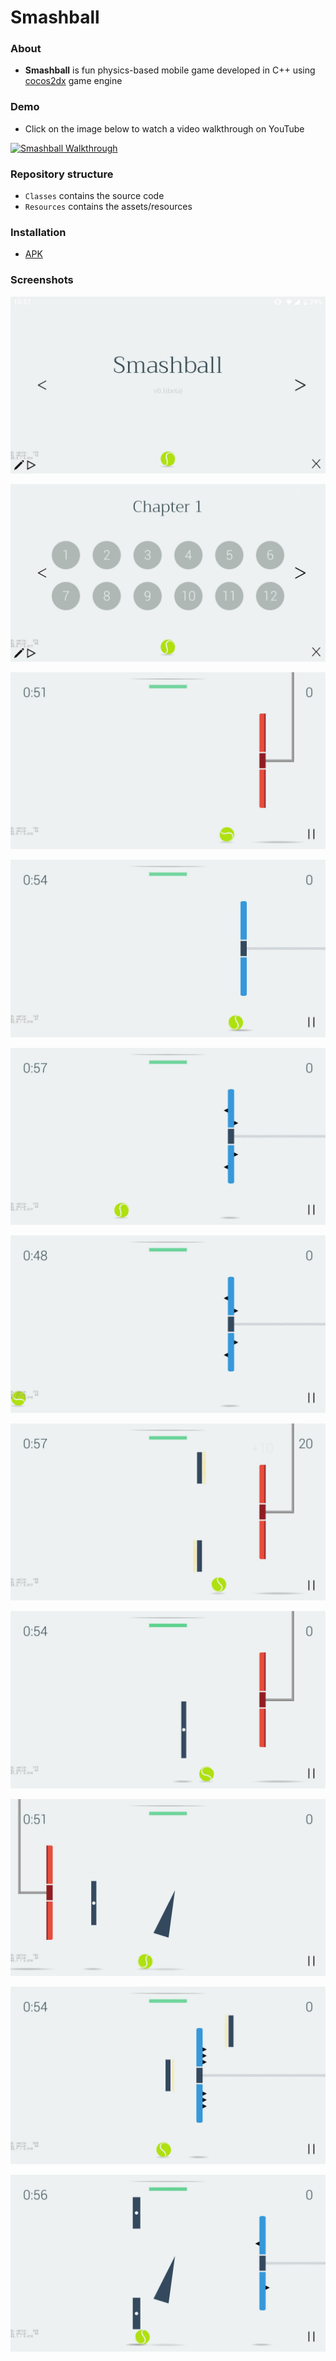 # Smashball

### About
- **Smashball** is fun physics-based mobile  game developed in C++ using [cocos2dx](https://cocos2d-x.org/) game engine

### Demo
- Click on the image below to watch a video walkthrough on YouTube

[![Smashball Walkthrough](https://img.youtube.com/vi/vHljHNpq_Mg/0.jpg)](https://youtu.be/vHljHNpq_Mg)

### Repository structure
-  `Classes` contains the source code
-  `Resources` contains the assets/resources
    
### Installation
- [APK](https://drive.google.com/file/d/1GQ39zYNNVaLFEUTjpn9i_2CJ6hYS0ymM/view?usp=sharing)

### Screenshots
![1](Resources/screenshots/1.jpg "1")

![2](Resources/screenshots/2.jpg "2")

![3](Resources/screenshots/3.jpg "3")

![4](Resources/screenshots/4.jpg "4")

![5](Resources/screenshots/5.jpg "5")

![6](Resources/screenshots/6.jpg "6")

![7](Resources/screenshots/7.jpg "7")

![8](Resources/screenshots/8.jpg "8")

![9](Resources/screenshots/9.jpg "9")

![10](Resources/screenshots/10.jpg "10")

![11](Resources/screenshots/11.jpg "11")
